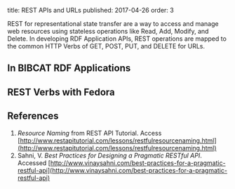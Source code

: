 title: REST APIs and URLs
published: 2017-04-26
order: 3 

REST for representational state transfer are a way to access and manage web resources using
stateless operations like Read, Add, Modify, and Delete. In developing RDF Application APIs,
REST operations are mapped to the common HTTP Verbs of GET, POST, PUT, and DELETE for URLs.

## In BIBCAT RDF Applications

## REST Verbs with Fedora



## References
1.  *Resource Naming* from REST API Tutorial. Access 
    [http://www.restapitutorial.com/lessons/restfulresourcenaming.html](http://www.restapitutorial.com/lessons/restfulresourcenaming.html)
1.  Sahni, V. *Best Practices for Designing a Pragmatic RESTful API*. 
    Accessed [http://www.vinaysahni.com/best-practices-for-a-pragmatic-restful-api](http://www.vinaysahni.com/best-practices-for-a-pragmatic-restful-api) 
